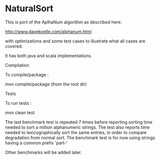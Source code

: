 # NaturalSort

This is port of the AplhaNum algorithm as described here: 

http://www.davekoelle.com/alphanum.html 

with optimizations and some test cases to illustrate what all cases are covered.

It has both java and scala implementations.

Compilation

To compile/package :

mvn compile/package (from the root dir)


Tests

To run tests :

mvn clean test

The last benchmark test is repeated 7 times before reporting sorting time needed to sort a million alphanumeric strings.
The test also reports time needed to lexicographically sort the same entries, in order to compare degradation from
normal sort.
The benchmark test is for now using strings having a common prefix 'part-'

Other benchmarks will be added later.


